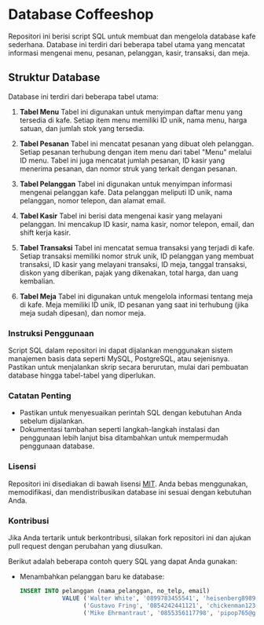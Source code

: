 # Database Coffeeshop

Repositori ini berisi script SQL untuk membuat dan mengelola database kafe sederhana. Database ini terdiri dari beberapa tabel utama yang mencatat informasi mengenai menu, pesanan, pelanggan, kasir, transaksi, dan meja.

## Struktur Database

Database ini terdiri dari beberapa tabel utama:
1. **Tabel Menu**
Tabel ini digunakan untuk menyimpan daftar menu yang tersedia di kafe. Setiap item menu memiliki ID unik, nama menu, harga satuan, dan jumlah stok yang tersedia.

2. **Tabel Pesanan**
Tabel ini mencatat pesanan yang dibuat oleh pelanggan. Setiap pesanan terhubung dengan item menu dari tabel "Menu" melalui ID menu. Tabel ini juga mencatat jumlah pesanan, ID kasir yang menerima pesanan, dan nomor struk yang terkait dengan pesanan.

3. **Tabel Pelanggan**
Tabel ini digunakan untuk menyimpan informasi mengenai pelanggan kafe. Data pelanggan meliputi ID unik, nama pelanggan, nomor telepon, dan alamat email.

4. **Tabel Kasir**
Tabel ini berisi data mengenai kasir yang melayani pelanggan. Ini mencakup ID kasir, nama kasir, nomor telepon, email, dan shift kerja kasir.

5. **Tabel Transaksi**
Tabel ini mencatat semua transaksi yang terjadi di kafe. Setiap transaksi memiliki nomor struk unik, ID pelanggan yang membuat transaksi, ID kasir yang melayani transaksi, ID meja, tanggal transaksi, diskon yang diberikan, pajak yang dikenakan, total harga, dan uang kembalian.

6. **Tabel Meja**
Tabel ini digunakan untuk mengelola informasi tentang meja di kafe. Meja memiliki ID unik, ID pesanan yang saat ini terhubung (jika meja sudah dipesan), dan nomor meja.

### Instruksi Penggunaan
Script SQL dalam repositori ini dapat dijalankan menggunakan sistem manajemen basis data seperti MySQL, PostgreSQL, atau sejenisnya. Pastikan untuk menjalankan skrip secara berurutan, mulai dari pembuatan database hingga tabel-tabel yang diperlukan.

### Catatan Penting
- Pastikan untuk menyesuaikan perintah SQL dengan kebutuhan Anda sebelum dijalankan.
- Dokumentasi tambahan seperti langkah-langkah instalasi dan penggunaan lebih lanjut bisa ditambahkan untuk mempermudah penggunaan database.

### Lisensi
Repositori ini disediakan di bawah lisensi [MIT](LICENSE). Anda bebas menggunakan, memodifikasi, dan mendistribusikan database ini sesuai dengan kebutuhan Anda.

### Kontribusi
Jika Anda tertarik untuk berkontribusi, silakan fork repositori ini dan ajukan pull request dengan perubahan yang diusulkan.

Berikut adalah beberapa contoh query SQL yang dapat Anda gunakan:

- Menambahkan pelanggan baru ke database:

  ```sql
  INSERT INTO pelanggan (nama_pelanggan, no_telp, email)
              VALUE ('Walter White', '0899783455541', 'heisenberg8989@gmail.com'),
                    ('Gustavo Fring', '0854242441121', 'chickenman123@gmail.com'),
                    ('Mike Ehrmantraut', '0855356117798', 'pipop765@gmail.com');
